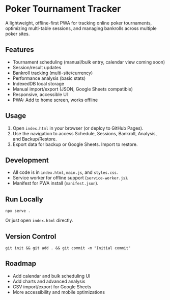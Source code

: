 # Poker Tournament Tracker

A lightweight, offline-first PWA for tracking online poker tournaments, optimizing multi-table sessions, and managing bankrolls across multiple poker sites.

## Features
- Tournament scheduling (manual/bulk entry, calendar view coming soon)
- Session/result updates
- Bankroll tracking (multi-site/currency)
- Performance analysis (basic stats)
- IndexedDB local storage
- Manual import/export (JSON, Google Sheets compatible)
- Responsive, accessible UI
- PWA: Add to home screen, works offline

## Usage
1. Open `index.html` in your browser (or deploy to GitHub Pages).
2. Use the navigation to access Schedule, Sessions, Bankroll, Analysis, and Backup/Restore.
3. Export data for backup or Google Sheets. Import to restore.

## Development
- All code is in `index.html`, `main.js`, and `styles.css`.
- Service worker for offline support (`service-worker.js`).
- Manifest for PWA install (`manifest.json`).

## Run Locally
```
npx serve .
```
Or just open `index.html` directly.

## Version Control
```
git init && git add . && git commit -m "Initial commit"
```

## Roadmap
- Add calendar and bulk scheduling UI
- Add charts and advanced analysis
- CSV import/export for Google Sheets
- More accessibility and mobile optimizations
